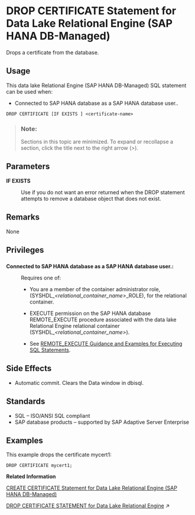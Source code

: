 <!-- loio5823712c23734d86b5498688b5a0b0df -->

# DROP CERTIFICATE Statement for Data Lake Relational Engine \(SAP HANA DB-Managed\)

Drops a certificate from the database.



<a name="loio5823712c23734d86b5498688b5a0b0df__section_wgg_skf_2zb"/>

## Usage

This data lake Relational Engine \(SAP HANA DB-Managed\) SQL statement can be used when:

-   Connected to SAP HANA database as a SAP HANA database user..



```
DROP CERTIFICATE [IF EXISTS ] <certificate-name>
```



> ### Note:  
> Sections in this topic are minimized. To expand or recollapse a section, click the title next to the right arrow \(*\>*\).



<a name="loio5823712c23734d86b5498688b5a0b0df__section_ix2_5kf_2zb"/>

## Parameters


<dl>
<dt><b>

IF EXISTS

</b></dt>
<dd>

Use if you do not want an error returned when the DROP statement attempts to remove a database object that does not exist.



</dd>
</dl>



<a name="loio5823712c23734d86b5498688b5a0b0df__section_dnt_5kf_2zb"/>

## Remarks

None



<a name="loio5823712c23734d86b5498688b5a0b0df__section_nv3_vkf_2zb"/>

## Privileges



### 


<dl>
<dt><b>

Connected to SAP HANA database as a SAP HANA database user.:

</b></dt>
<dd>

Requires one of:

-   You are a member of the container administrator role, \(SYSHDL\_*<relational\_container\_name\>*\_ROLE\), for the relational container.
-   EXECUTE permission on the SAP HANA database REMOTE\_EXECUTE procedure associated with the data lake Relational Engine relational container \(SYSHDL\_*<relational\_container\_name\>*\).

-   See [REMOTE\_EXECUTE Guidance and Examples for Executing SQL Statements](remote-execute-guidance-and-examples-for-executing-sql-statements-fd99ac0.md).




</dd>
</dl>



<a name="loio5823712c23734d86b5498688b5a0b0df__section_tyz_vkf_2zb"/>

## Side Effects

-   Automatic commit. Clears the Data window in dbisql.



<a name="loio5823712c23734d86b5498688b5a0b0df__section_mjq_wkf_2zb"/>

## Standards

-   SQL – ISO/ANSI SQL compliant
-   SAP database products – supported by SAP Adaptive Server Enterprise



<a name="loio5823712c23734d86b5498688b5a0b0df__section_bbf_xkf_2zb"/>

## Examples

This example drops the certificate mycert1:

```
DROP CERTIFICATE mycert1;
```

**Related Information**  


[CREATE CERTIFICATE Statement for Data Lake Relational Engine \(SAP HANA DB-Managed\)](create-certificate-statement-for-data-lake-relational-engine-sap-hana-db-managed-d827f85.md "Adds or replaces a certificate in the database using the given file or string.")

[DROP CERTIFICATE STATEMENT for Data Lake Relational Engine](https://help.sap.com/viewer/19b3964099384f178ad08f2d348232a9/2024_1_QRC/en-US/c22eaf42bb524cc58ef660f84743c934.html "Drops a certificate from the database.") :arrow_upper_right:

